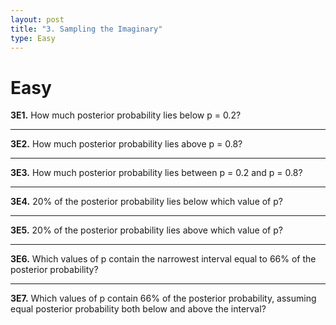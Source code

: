 ```yaml
---
layout: post
title: "3. Sampling the Imaginary"
type: Easy
---
```


# Easy

**3E1.** How much posterior probability lies below p = 0.2?

<hr>

**3E2.** How much posterior probability lies above p = 0.8?

<hr>

**3E3.** How much posterior probability lies between p = 0.2 and p = 0.8?

<hr>

**3E4.** 20% of the posterior probability lies below which value of p?

<hr>

**3E5.** 20% of the posterior probability lies above which value of p?

<hr>

**3E6.** Which values of p contain the narrowest interval equal to 66% of the posterior probability?

<hr>

**3E7.** Which values of p contain 66% of the posterior probability, assuming equal posterior probability both below and above the interval?